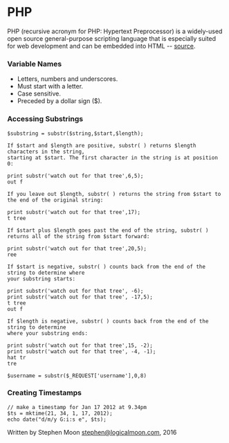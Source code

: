 # PHP

PHP (recursive acronym for PHP: Hypertext Preprocessor) is a widely-used 
open source general-purpose scripting language that is especially suited 
for web development and can be embedded into HTML 
-- [source](http://php.net/manual/en/intro-whatis.php).

### Variable Names
 * Letters, numbers and underscores.
 * Must start with a letter.
 * Case sensitive.
 * Preceded by a dollar sign ($).

### Accessing Substrings
```
$substring = substr($string,$start,$length);

If $start and $length are positive, substr( ) returns $length characters in the string, 
starting at $start. The first character in the string is at position 0: 

print substr('watch out for that tree',6,5);
out f

If you leave out $length, substr( ) returns the string from $start to the end of the original string: 

print substr('watch out for that tree',17);
t tree

If $start plus $length goes past the end of the string, substr( ) returns all of the string from $start forward: 

print substr('watch out for that tree',20,5);
ree

If $start is negative, substr( ) counts back from the end of the string to determine where 
your substring starts: 

print substr('watch out for that tree', -6);
print substr('watch out for that tree', -17,5);
t tree
out f

If $length is negative, substr( ) counts back from the end of the string to determine 
where your substring ends: 

print substr('watch out for that tree',15, -2);
print substr('watch out for that tree', -4, -1);
hat tr
tre

$username = substr($_REQUEST['username'],0,8)
```

### Creating Timestamps
```
// make a timestamp for Jan 17 2012 at 9.34pm
$ts = mktime(21, 34, 1, 17, 2012);
echo date("d/m/y G:i:s e", $ts);
```

Written by Stephen Moon stephen@logicalmoon.com, 2016
